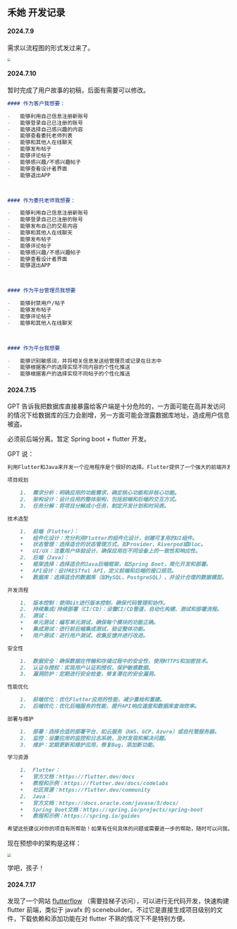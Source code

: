 ## 禾她 开发记录

#### 2024.7.9 

需求以流程图的形式发过来了。

<img src="https://pic.imgdb.cn/item/669a2486d9c307b7e9d260b1.jpg" style="zoom: 45%;" />



#### 2024.7.10

暂时完成了用户故事的初稿，后面有需要可以修改。

```markdown
#### 作为客户我想要：

-   能够利用自己信息注册新账号
-   能够登录自己已注册的账号
-   能够选择自己感兴趣的内容
-   能够查看委托老师列表
-   能够和其他人在线聊天
-   能够发布帖子
-   能够评论帖子
-   能够感兴趣/不感兴趣帖子
-   能够查看设计者界面
-   能够退出APP



#### 作为委托老师我想要：

-   能够利用自己信息注册新账号
-   能够登录自己已注册的账号
-   能够发布自己的交易内容
-   能够和其他人在线聊天
-   能够发布帖子
-   能够评论帖子
-   能够感兴趣/不感兴趣帖子
-   能够查看设计者界面
-   能够退出APP



#### 作为平台管理员我想要

-   能够封禁用户/帖子
-   能够发布帖子
-   能够评论帖子
-   能够和其他人在线聊天



#### 作为平台我想要

-   能够识别敏感词，并将相关信息发送给管理员或记录在日志中
-   能够根据客户的选择实现不同内容的个性化推送
-   能够根据客户的选择实现不同帖子的个性化推送
```





#### 2024.7.15

GPT 告诉我把数据库直接暴露给客户端是十分危险的，一方面可能在高并发访问的情况下给数据库的压力会剧增，另一方面可能会泄露数据库地址，造成用户信息被盗。

必须前后端分离。暂定 Spring boot + flutter 开发。

GPT 说：

```markdown
利用Flutter和Java来开发一个应用程序是个很好的选择。Flutter提供了一个强大的前端开发框架，而Java在后端开发中广泛应用。以下是一些建议，帮助你更好地开展这个项目：

项目规划

	1.	需求分析：明确应用的功能需求，确定核心功能和非核心功能。
	2.	架构设计：设计应用的整体架构，包括前端和后端的交互方式。
	3.	任务分解：将项目分解成小任务，制定开发计划和时间表。

技术选型

	1.	前端（Flutter）：
	•	组件化设计：充分利用Flutter的组件化设计，创建可复用的UI组件。
	•	状态管理：选择适合的状态管理方式，如Provider、Riverpod或Bloc。
	•	UI/UX：注重用户体验设计，确保应用在不同设备上的一致性和响应性。
	2.	后端（Java）：
	•	框架选择：选择适合的Java后端框架，如Spring Boot，简化开发和部署。
	•	API设计：设计RESTful API，定义前端和后端的接口规范。
	•	数据库：选择适合的数据库（如MySQL、PostgreSQL），并设计合理的数据模型。

开发流程

	1.	版本控制：使用Git进行版本控制，确保代码管理和协作。
	2.	持续集成/持续部署（CI/CD）：设置CI/CD管道，自动化构建、测试和部署流程。
	3.	测试：
	•	单元测试：编写单元测试，确保每个模块的功能正确。
	•	集成测试：进行前后端集成测试，验证整体功能。
	•	用户测试：进行用户测试，收集反馈并进行改进。

安全性

	1.	数据安全：确保数据在传输和存储过程中的安全性，使用HTTPS和加密技术。
	2.	认证与授权：实现用户认证和授权，保护敏感数据。
	3.	漏洞防护：定期进行安全检查，修复潜在的安全漏洞。

性能优化

	1.	前端优化：优化Flutter应用的性能，减少重绘和重建。
	2.	后端优化：优化后端服务的性能，提升API响应速度和数据库查询效率。

部署与维护

	1.	部署：选择合适的部署平台，如云服务（AWS、GCP、Azure）或自托管服务器。
	2.	监控：设置应用的监控和日志系统，及时发现和解决问题。
	3.	维护：定期更新和维护应用，修复Bug，添加新功能。

学习资源

	1.	Flutter：
	•	官方文档：https://flutter.dev/docs
	•	教程和示例：https://flutter.dev/docs/codelabs
	•	社区资源：https://flutter.dev/community
	2.	Java：
	•	官方文档：https://docs.oracle.com/javase/8/docs/
	•	Spring Boot文档：https://spring.io/projects/spring-boot
	•	教程和示例：https://spring.io/guides

希望这些建议对你的项目有所帮助！如果有任何具体的问题或需要进一步的帮助，随时可以问我。
```

现在预想中的架构是这样：

<img src="https://pic.imgdb.cn/item/669a29bfd9c307b7e9d8a3b8.png" style="zoom: 50%;" />

学吧，孩子！



#### 2024.7.17

发现了一个网站 [flutterflow](https://flutterflow.io/) （需要挂梯子访问），可以进行无代码开发，快速构建 flutter 前端，类似于 javafx 的 scenebuilder。不过它是直接生成项目级别的文件，下载依赖和添加功能在对 flutter 不熟的情况下不是特别方便。







